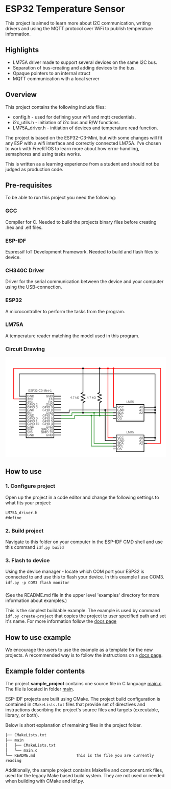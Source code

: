 # ESP32 Temperature Sensor
This project is aimed to learn more about I2C communication, writing drivers and using the MQTT protocol over WiFi to publish temperature information.

## Highlights
* LM75A driver made to support several devices on the same I2C bus.
* Separation of bus-creating and adding devices to the bus.
* Opaque pointers to an internal struct
* MQTT communication with a local server

## Overview
This project contains the following include files:
* config.h - used for defining your wifi and mqtt credentials.
* i2c_utils.h - initiation of i2c bus and R/W functions.
* LM75A_driver.h - initiation of devices and temperature read function.

The project is based on the ESP32-C3-Mini, but with some changes will fit any ESP with a wifi interface and correctly connected LM75A. I've chosen to work with FreeRTOS to learn more about how error-handling, semaphores and using tasks works.

This is written as a learning experience from a student and should not be judged as production code.

## Pre-requisites
To be able to run this project you need the following:

### GCC
Compiler for C. Needed to build the projects binary files before creating .hex and .elf files.

### ESP-IDF
Espressif IoT Development Framework. Needed to build and flash files to device.

### CH340C Driver
Driver for the serial communication between the device and your computer using the USB-connection.

### ESP32
A microcontroller to perform the tasks from the program.

### LM75A
A temperature reader matching the model used in this program.

### Circuit Drawing
![Picture of the circuit for building the system](readme_resources/circuit.png)

## How to use

### 1. Configure project
Open up the project in a code editor and change the following settings to what fits your project:

```
LM75A_driver.h
#define 
```
### 2. Build project
Navigate to this folder on your computer in the ESP-IDF CMD shell and use this command `idf.py build`

### 3. Flash to device
Using the device manager - locate which COM port your ESP32 is connected to and use this to flash your device. In this example I use COM3. `idf.py -p COM3 flash monitor`

###

(See the README.md file in the upper level 'examples' directory for more information about examples.)

This is the simplest buildable example. The example is used by command `idf.py create-project`
that copies the project to user specified path and set it's name. For more information follow the [docs page](https://docs.espressif.com/projects/esp-idf/en/latest/api-guides/build-system.html#start-a-new-project)



## How to use example
We encourage the users to use the example as a template for the new projects.
A recommended way is to follow the instructions on a [docs page](https://docs.espressif.com/projects/esp-idf/en/latest/api-guides/build-system.html#start-a-new-project).

## Example folder contents

The project **sample_project** contains one source file in C language [main.c](main/main.c). The file is located in folder [main](main).

ESP-IDF projects are built using CMake. The project build configuration is contained in `CMakeLists.txt`
files that provide set of directives and instructions describing the project's source files and targets
(executable, library, or both). 

Below is short explanation of remaining files in the project folder.

```
├── CMakeLists.txt
├── main
│   ├── CMakeLists.txt
│   └── main.c
└── README.md                  This is the file you are currently reading
```
Additionally, the sample project contains Makefile and component.mk files, used for the legacy Make based build system. 
They are not used or needed when building with CMake and idf.py.
